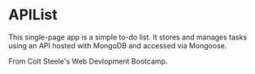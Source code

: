 # APIList

This single-page app is a simple to-do list. It stores and manages tasks using an API hosted with MongoDB and accessed via Mongoose.

From Colt Steele's Web Devlopment Bootcamp.

